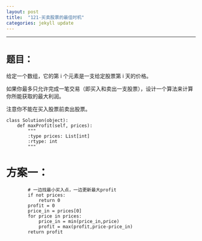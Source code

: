```yaml
---
layout: post
title:  "121-买卖股票的最佳时机"
categories: jekyll update
---
```

_______________________________________________________________________________
# `题目：`

给定一个数组，它的第 i 个元素是一支给定股票第 i 天的价格。

如果你最多只允许完成一笔交易（即买入和卖出一支股票），设计一个算法来计算你所能获取的最大利润。

注意你不能在买入股票前卖出股票。

    class Solution(object):
        def maxProfit(self, prices):
            """
            :type prices: List[int]
            :rtype: int
            """

# 方案一：

            # 一边找最小买入点，一边更新最大profit
            if not prices:
                return 0
            profit = 0
            price_in = prices[0]
            for price in prices:
                price_in = min(price_in,price)
                profit = max(profit,price-price_in)
            return profit

